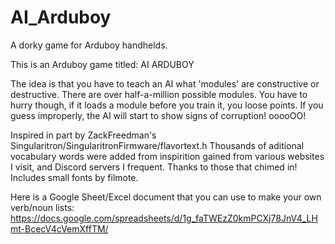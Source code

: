 # AI_Arduboy
A dorky game for Arduboy handhelds.

This is an Arduboy game titled: AI ARDUBOY

The idea is that you have to teach an AI what 'modules' are constructive or destructive. There are over half-a-million possible modules. You have to hurry though, if it loads a module before you train it, you loose points. If you guess improperly, the AI will start to show signs of corruption! ooooOO!

Inspired in part by  ZackFreedman's Singularitron/SingularitronFirmware/flavortext.h Thousands of aditional vocabulary words were added from inspirition gained from various
websites I visit, and Discord servers I frequent. Thanks to those that chimed in!  
Includes small fonts by filmote.

Here is a Google Sheet/Excel document that you can use to make your own verb/noun lists:  
https://docs.google.com/spreadsheets/d/1g_faTWEzZ0kmPCXj78JnV4_LHmt-BcecV4cVemXffTM/
